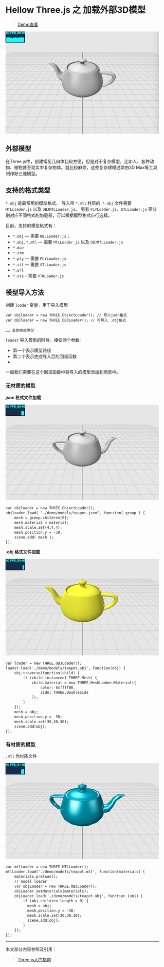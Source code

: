 # Hellow Three.js 之 加载外部3D模型

> [Demo查看](../demo/hello-threejs/hello-loader.html)

![teapot](./images/teapot.png)

## 外部模型

在Three.js中，创建常见几何体比较方便，但是对于复杂模型，比如人、各种动物、植物甚至现实中复杂物体。就比较麻烦，这些复杂建模通常由3D Max等工具制作好三维模型。

## 支持的格式类型

`*.obj` 是最常用的模型格式，
导入带 `*.mtl` 材质的` *.obj` 文件需要 `MTLLoader.js` 以及 `OBJMTLLoader.js`。
另有 `PLYLoader.js`、`STLLoader.js` 等分别对应不同格式的加载器，可以根据模型格式自行选择。

目前，支持的模型格式有：

- `*.obj` — 需要 `OBJLoader.js`；
- `*.obj`, `*.mtl` — 需要 `MTLLoader.js` 以及 `OBJMTLLoader.js`
- `*.dae`
- `*.ctm`
- `*.ply` — 需要 `PLYLoader.js`
- `*.stl` — 需要 `STLLoader.js`
- `*.wrl`
- `*.vtk` - 需要 `VTKLoader.js`

## 模型导入方法

创建 `loader` 变量，用于导入模型

```
var objloader = new THREE.ObjectLoader(); // 导入json格式
var OBJloader = new THREE.OBJLoader(); // 可导入 .obj格式

…… 其他格式类似

```

`loader` 导入模型的时候，接受两个参数:

 - 第一个表示模型路径
 - 第二个表示完成导入后的回调函数
 -
一般我们需要在这个回调函数中将导入的模型添加到场景中。

### 无材质的模型



**json 格式文件加载**

![teapot](./images/loader-json.png)

```
var objloader = new THREE.ObjectLoader();
objloader.load( "./demo/models/teapot.json", function( group ) {
	mesh = group.children[0];
	mesh.material = material;
	mesh.scale.set(4,4,4);
	mesh.position.y = -30;
	scene.add( mesh );
});
```

**.obj 格式文件加载**

![teapot](./images/loader-obj.png)

```
var loader = new THREE.OBJLoader();
loader.load('./demo/models/teapot.obj', function(obj) {
    obj.traverse(function(child) {
        if (child instanceof THREE.Mesh) {
            child.material = new THREE.MeshLambertMaterial({
                color: 0xffff00,
                side: THREE.DoubleSide
            });
        }
    });
    mesh = obj;
    mesh.position.y = -30;
    mesh.scale.set(30,30,30);
    scene.add(obj);
});
```

### 有材质的模型

`.mtl` 为材质文件

![teapot](./images/loader-mtl.png)

```
var mtlLoader = new THREE.MTLLoader();
mtlLoader.load('./demo/models/teapot.mtl', function(materials) {
    materials.preload();
    // model loader
    var objLoader = new THREE.OBJLoader();
    objLoader.setMaterials(materials);
    objLoader.load('./demo/models/teapot.obj', function (obj) {
        if (obj.children.length > 0) {
          mesh = obj;
          mesh.position.y = -30;
          mesh.scale.set(30,30,30);
          scene.add(obj);
        }
    });
});
```


------

本文部分内容参照及引用：

> [Three.js入门指南](http://www.ituring.com.cn/book/1272)
